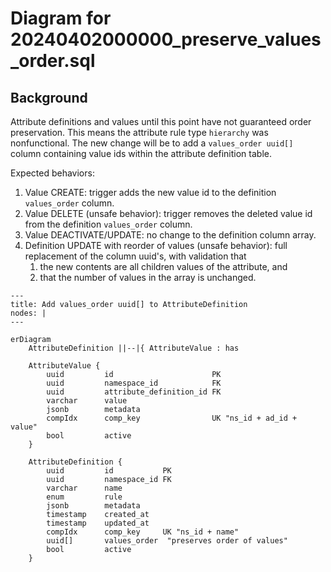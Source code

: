 # Diagram for 20240402000000_preserve_values_order.sql

## Background

Attribute definitions and values until this point have not guaranteed order preservation.
This means the attribute rule type `hierarchy` was nonfunctional. The new change will be
to add a `values_order uuid[]` column containing value ids within the attribute definition table.

Expected behaviors:

1. Value CREATE: trigger adds the new value id to the definition `values_order` column.
2. Value DELETE (unsafe behavior): trigger removes the deleted value id from the definition `values_order` column.
3. Value DEACTIVATE/UPDATE: no change to the definition column array.
4. Definition UPDATE with reorder of values (unsafe behavior): full replacement of the column uuid's, with validation that
   1. the new contents are all children values of the attribute, and
   2. that the number of values in the array is unchanged.

```mermaid
---
title: Add values_order uuid[] to AttributeDefinition
nodes: |
---

erDiagram
    AttributeDefinition ||--|{ AttributeValue : has

    AttributeValue {
        uuid         id                      PK
        uuid         namespace_id            FK
        uuid         attribute_definition_id FK
        varchar      value
        jsonb        metadata
        compIdx      comp_key                UK "ns_id + ad_id + value"
        bool         active
    }

    AttributeDefinition {
        uuid         id           PK
        uuid         namespace_id FK
        varchar      name
        enum         rule
        jsonb        metadata
        timestamp    created_at
        timestamp    updated_at
        compIdx      comp_key     UK "ns_id + name"
        uuid[]       values_order  "preserves order of values"
        bool         active
    }
```
